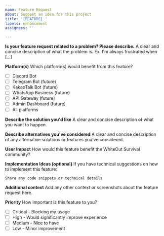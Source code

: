 ```yaml
---
name: Feature Request
about: Suggest an idea for this project
title: '[FEATURE] '
labels: enhancement
assignees: ''

---
```


**Is your feature request related to a problem? Please describe.**
A clear and concise description of what the problem is. Ex. I'm always frustrated when [...]

**Platform(s)**
Which platform(s) would benefit from this feature?
- [ ] Discord Bot
- [ ] Telegram Bot (future)
- [ ] KakaoTalk Bot (future)
- [ ] WhatsApp Business (future)
- [ ] API Gateway (future)
- [ ] Admin Dashboard (future)
- [ ] All platforms

**Describe the solution you'd like**
A clear and concise description of what you want to happen.

**Describe alternatives you've considered**
A clear and concise description of any alternative solutions or features you've considered.

**User Impact**
How would this feature benefit the WhiteOut Survival community?

**Implementation Ideas (optional)**
If you have technical suggestions on how to implement this feature:
```
Share any code snippets or technical details
```

**Additional context**
Add any other context or screenshots about the feature request here.

**Priority**
How important is this feature to you?
- [ ] Critical - Blocking my usage
- [ ] High - Would significantly improve experience
- [ ] Medium - Nice to have
- [ ] Low - Minor improvement